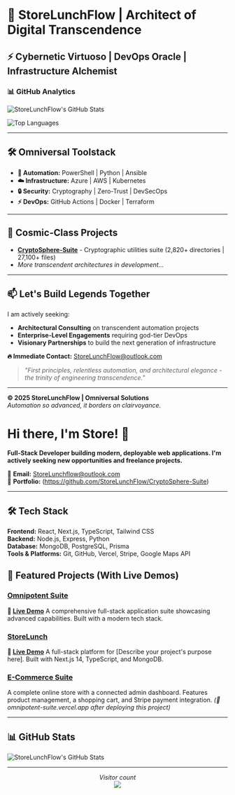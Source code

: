 ﻿# 🚀 StoreLunchFlow | Architect of Digital Transcendence

## ⚡ Cybernetic Virtuoso | DevOps Oracle | Infrastructure Alchemist

### 📊 GitHub Analytics

![StoreLunchFlow's GitHub Stats](https://github-readme-stats.vercel.app/api?username=StoreLunchFlow&show_icons=true&theme=radical&hide_title=true&count_private=true)

![Top Languages](https://github-readme-stats.vercel.app/api/top-langs/?username=StoreLunchFlow&layout=compact&theme=radical&hide_title=true)

---

## 🛠️ Omniversal Toolstack
- **🔄 Automation:** PowerShell | Python | Ansible
- **☁️ Infrastructure:** Azure | AWS | Kubernetes
- **🔒 Security:** Cryptography | Zero-Trust | DevSecOps
- **⚡ DevOps:** GitHub Actions | Docker | Terraform

---

## 🌟 Cosmic-Class Projects
- [**CryptoSphere-Suite**](https://github.com/StoreLunchFlow/CryptoSphere-Suite) - Cryptographic utilities suite (2,820+ directories | 27,100+ files)
- *More transcendent architectures in development...*

---

## 📫 Let's Build Legends Together

I am actively seeking:
- **Architectural Consulting** on transcendent automation projects
- **Enterprise-Level Engagements** requiring god-tier DevOps
- **Visionary Partnerships** to build the next generation of infrastructure

**🔥 Immediate Contact:** [StoreLunchFlow@outlook.com](mailto:StoreLunchFlow@outlook.com)

> *"First principles, relentless automation, and architectural elegance - the trinity of engineering transcendence."*

---

**© 2025 StoreLunchFlow | Omniversal Solutions**  
*Automation so advanced, it borders on clairvoyance.*

# Hi there, I'm Store! 👋

**Full-Stack Developer building modern, deployable web applications. I'm actively seeking new opportunities and freelance projects.**

📧 **Email:** [StoreLunchflow@outlook.com](StoreLunchflow@outlook.com.com)    
🔗 **Portfolio:** (https://github.com/StoreLunchFlow/CryptoSphere-Suite) 

---

## 🛠️ Tech Stack

**Frontend:** React, Next.js, TypeScript, Tailwind CSS  
**Backend:** Node.js, Express, Python  
**Database:** MongoDB, PostgreSQL, Prisma  
**Tools & Platforms:** Git, GitHub, Vercel, Stripe, Google Maps API  

## 🚀 Featured Projects (With Live Demos)

### [Omnipotent Suite](https://github.com/StoreLunchFlow/omnipotent-suite)
**🔗 [Live Demo](https://omnipotent-suite.vercel.app/)**
A comprehensive full-stack application suite showcasing advanced capabilities. Built with a modern tech stack.

### [StoreLunch](https://github.com/StoreLunchFlow/StoreLunch)
**🔗 [Live Demo](https://omnipotent-suite-fi3vw7bya-john-whales-projects.vercel.app/)**
A full-stack platform for [Describe your project's purpose here]. Built with Next.js 14, TypeScript, and MongoDB.

### [E-Commerce Suite](https://github.com/StoreLunchFlow/ecommerce-store)
A complete online store with a connected admin dashboard. Features product management, a shopping cart, and Stripe payment integration.
*(🔗 omnipotent-suite.vercel.app after deploying this project)*

---

## 📊 GitHub Stats

![StoreLunchFlow's GitHub Stats](https://github-readme-stats.vercel.app/api?username=StoreLunchFlow&show_icons=true&theme=radical)

---

<p align="center"> 
  <i>Visitor count</i><br>
  <img src="https://profile-counter.glitch.me/StoreLunchFlow/count.svg" />
</p>